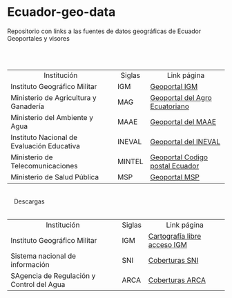 # Ecuador-geo-data
Repositorio con links a las fuentes de datos geográficas de Ecuador
<br>
Geoportales y visores
<table style="width:100%">
<tr>
  <td align="center">Institución</td>
<td align="center">Siglas</td>
<td align="center">Link página</td>

</tr>
<tr>
<td>  Instituto Geográfico Militar     </td>
<td>
    IGM
  </td>
<td> <a href="http://www.geoportaligm.gob.ec/portal/">Geoportal IGM </td>
</tr>
<tr>
<td>  Ministerio de Agricultura y Ganadería  </td>
  <td>
    MAG
  </td>
<td> <a href="http://geoportal.agricultura.gob.ec/">Geoportal del Agro Ecuatoriano </td>
</tr>

<tr>
<td>  Ministerio del Ambiente y Agua  </td>
  <td>
    MAAE
  </td>
<td> <a href="http://ide.ambiente.gob.ec/mapainteractivo/">Geoportal del MAAE </td>
</tr>

<tr>
<td>  Instituto Nacional de Evaluación Educativa  </td>
  <td>
    INEVAL
  </td>
<td> <a href="http://geoportal.evaluacion.gob.ec:8080/ineval/publico.jsp">Geoportal del INEVAL </td>
</tr>

<tr>
<td>  Ministerio de Telecomunicaciones  </td>
  <td>
    MINTEL
  </td>
<td> <a href="http://www.codigopostal.gob.ec/">Geoportal Codigo postal Ecuador </td>
</tr>

<tr>
<td>  Ministerio de Salud Pública  </td>
  <td>
    MSP
  </td>
<td> <a href="https://geosalud.msp.gob.ec/geovisualizador/index.php">Geoportal MSP </td>
</tr>
<br>
<br>


<table style="width:100%">
<br>
&nbsp; &nbsp; Descargas
<br>
  <br>
<tr>
<td align="center">Institución</td>
<td align="center">Siglas</td>
<td align="center">Link página</td>

</tr>
<tr>
<td>  Instituto Geográfico Militar     </td>
  <td>
    IGM
  </td>
<td> <a href="http://www.geoportaligm.gob.ec/portal/index.php/descargas/cartografia-de-libre-acceso/">Cartografía libre acceso IGM </td>
</tr>


<tr>
<td>  Sistema nacional de información  </td>
  <td>
    SNI
  </td>
<td> <a href="https://sni.gob.ec/coberturas">Coberturas SNI </td>
</tr>

<tr>
<td>  SAgencia de Regulación y Control del Agua  </td>
  <td>
    ARCA
  </td>
<td> <a href="http://www.geoarca.gob.ec/geoportal_arca/Descargas.php">Coberturas ARCA </td>
</tr>




</table>
